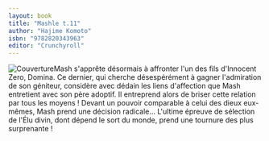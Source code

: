 ```yaml
---
layout: book
title: "Mashle t.11"
author: "Hajime Komoto"
isbn: "9782820343963"
editor: "Crunchyroll"
---
```

![Couverture](/img/9782820343963.jpg)Mash s'apprête désormais à affronter l'un des fils d'Innocent Zero, Domina. Ce dernier, qui cherche désespérément à gagner l'admiration de son géniteur, considère avec dédain les liens d'affection que Mash entretient avec son père adoptif. Il entreprend alors de briser cette relation par tous les moyens ! Devant un pouvoir comparable à celui des dieux eux-mêmes, Mash prend une décision radicale... L'ultime épreuve de sélection de l'Élu divin, dont dépend le sort du monde, prend une tournure des plus surprenante !